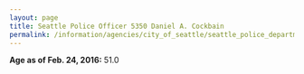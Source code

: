 ```yaml
---
layout: page
title: Seattle Police Officer 5350 Daniel A. Cockbain
permalink: /information/agencies/city_of_seattle/seattle_police_department/copbook/5350/
---
```


**Age as of Feb. 24, 2016:** 51.0
